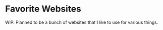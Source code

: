 # Favorite Websites

WIP. Planned to be a bunch of websites that I like to use for various things. 
